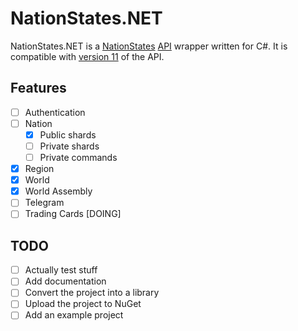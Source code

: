 # NationStates.NET

NationStates.NET is a [NationStates](https://nationstates.net) [API](https://nationstates.net/pages/api) wrapper written for C#. It is compatible with [version 11](https://www.nationstates.net/cgi-bin/api.cgi?a=version) of the API. 

## Features

- [ ] Authentication
- [ ] Nation
  - [X] Public shards
  - [ ] Private shards
  - [ ] Private commands
- [X] Region
- [X] World
- [X] World Assembly
- [ ] Telegram
- [ ] Trading Cards [DOING]

## TODO
- [ ] Actually test stuff
- [ ] Add documentation
- [ ] Convert the project into a library
- [ ] Upload the project to NuGet
- [ ] Add an example project
